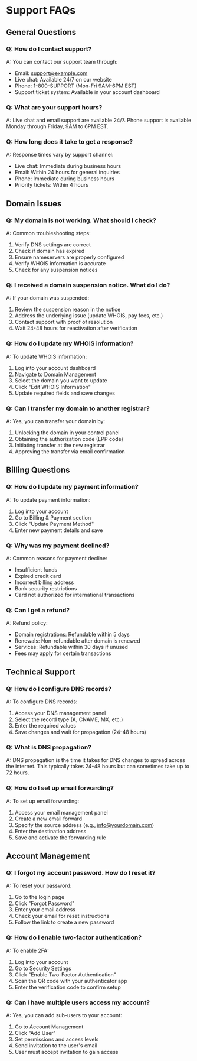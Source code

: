 # Support FAQs

## General Questions

### Q: How do I contact support?
A: You can contact our support team through:
- Email: support@example.com
- Live chat: Available 24/7 on our website
- Phone: 1-800-SUPPORT (Mon-Fri 9AM-6PM EST)
- Support ticket system: Available in your account dashboard

### Q: What are your support hours?
A: Live chat and email support are available 24/7. Phone support is available Monday through Friday, 9AM to 6PM EST.

### Q: How long does it take to get a response?
A: Response times vary by support channel:
- Live chat: Immediate during business hours
- Email: Within 24 hours for general inquiries
- Phone: Immediate during business hours
- Priority tickets: Within 4 hours

## Domain Issues

### Q: My domain is not working. What should I check?
A: Common troubleshooting steps:
1. Verify DNS settings are correct
2. Check if domain has expired
3. Ensure nameservers are properly configured
4. Verify WHOIS information is accurate
5. Check for any suspension notices

### Q: I received a domain suspension notice. What do I do?
A: If your domain was suspended:
1. Review the suspension reason in the notice
2. Address the underlying issue (update WHOIS, pay fees, etc.)
3. Contact support with proof of resolution
4. Wait 24-48 hours for reactivation after verification

### Q: How do I update my WHOIS information?
A: To update WHOIS information:
1. Log into your account dashboard
2. Navigate to Domain Management
3. Select the domain you want to update
4. Click "Edit WHOIS Information"
5. Update required fields and save changes

### Q: Can I transfer my domain to another registrar?
A: Yes, you can transfer your domain by:
1. Unlocking the domain in your control panel
2. Obtaining the authorization code (EPP code)
3. Initiating transfer at the new registrar
4. Approving the transfer via email confirmation

## Billing Questions

### Q: How do I update my payment information?
A: To update payment information:
1. Log into your account
2. Go to Billing & Payment section
3. Click "Update Payment Method"
4. Enter new payment details and save

### Q: Why was my payment declined?
A: Common reasons for payment decline:
- Insufficient funds
- Expired credit card
- Incorrect billing address
- Bank security restrictions
- Card not authorized for international transactions

### Q: Can I get a refund?
A: Refund policy:
- Domain registrations: Refundable within 5 days
- Renewals: Non-refundable after domain is renewed
- Services: Refundable within 30 days if unused
- Fees may apply for certain transactions

## Technical Support

### Q: How do I configure DNS records?
A: To configure DNS records:
1. Access your DNS management panel
2. Select the record type (A, CNAME, MX, etc.)
3. Enter the required values
4. Save changes and wait for propagation (24-48 hours)

### Q: What is DNS propagation?
A: DNS propagation is the time it takes for DNS changes to spread across the internet. This typically takes 24-48 hours but can sometimes take up to 72 hours.

### Q: How do I set up email forwarding?
A: To set up email forwarding:
1. Access your email management panel
2. Create a new email forward
3. Specify the source address (e.g., info@yourdomain.com)
4. Enter the destination address
5. Save and activate the forwarding rule

## Account Management

### Q: I forgot my account password. How do I reset it?
A: To reset your password:
1. Go to the login page
2. Click "Forgot Password"
3. Enter your email address
4. Check your email for reset instructions
5. Follow the link to create a new password

### Q: How do I enable two-factor authentication?
A: To enable 2FA:
1. Log into your account
2. Go to Security Settings
3. Click "Enable Two-Factor Authentication"
4. Scan the QR code with your authenticator app
5. Enter the verification code to confirm setup

### Q: Can I have multiple users access my account?
A: Yes, you can add sub-users to your account:
1. Go to Account Management
2. Click "Add User"
3. Set permissions and access levels
4. Send invitation to the user's email
5. User must accept invitation to gain access
